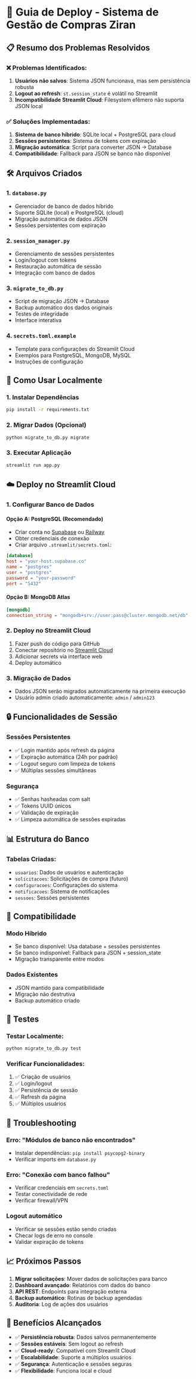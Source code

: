 # 🚀 Guia de Deploy - Sistema de Gestão de Compras Ziran

## 📋 Resumo dos Problemas Resolvidos

### ❌ **Problemas Identificados:**
1. **Usuários não salvos**: Sistema JSON funcionava, mas sem persistência robusta
2. **Logout ao refresh**: `st.session_state` é volátil no Streamlit
3. **Incompatibilidade Streamlit Cloud**: Filesystem efêmero não suporta JSON local

### ✅ **Soluções Implementadas:**
1. **Sistema de banco híbrido**: SQLite local + PostgreSQL para cloud
2. **Sessões persistentes**: Sistema de tokens com expiração
3. **Migração automática**: Script para converter JSON → Database
4. **Compatibilidade**: Fallback para JSON se banco não disponível

## 🛠️ Arquivos Criados

### **1. `database.py`**
- Gerenciador de banco de dados híbrido
- Suporte SQLite (local) e PostgreSQL (cloud)
- Migração automática de dados JSON
- Sessões persistentes com expiração

### **2. `session_manager.py`**
- Gerenciamento de sessões persistentes
- Login/logout com tokens
- Restauração automática de sessão
- Integração com banco de dados

### **3. `migrate_to_db.py`**
- Script de migração JSON → Database
- Backup automático dos dados originais
- Testes de integridade
- Interface interativa

### **4. `secrets.toml.example`**
- Template para configurações do Streamlit Cloud
- Exemplos para PostgreSQL, MongoDB, MySQL
- Instruções de configuração

## 🔧 Como Usar Localmente

### **1. Instalar Dependências**
```bash
pip install -r requirements.txt
```

### **2. Migrar Dados (Opcional)**
```bash
python migrate_to_db.py migrate
```

### **3. Executar Aplicação**
```bash
streamlit run app.py
```

## ☁️ Deploy no Streamlit Cloud

### **1. Configurar Banco de Dados**

#### **Opção A: PostgreSQL (Recomendado)**
- Criar conta no [Supabase](https://supabase.com) ou [Railway](https://railway.app)
- Obter credenciais de conexão
- Criar arquivo `.streamlit/secrets.toml`:

```toml
[database]
host = "your-host.supabase.co"
name = "postgres"
user = "postgres"
password = "your-password"
port = "5432"
```

#### **Opção B: MongoDB Atlas**
```toml
[mongodb]
connection_string = "mongodb+srv://user:pass@cluster.mongodb.net/db"
```

### **2. Deploy no Streamlit Cloud**
1. Fazer push do código para GitHub
2. Conectar repositório no [Streamlit Cloud](https://share.streamlit.io)
3. Adicionar secrets via interface web
4. Deploy automático

### **3. Migração de Dados**
- Dados JSON serão migrados automaticamente na primeira execução
- Usuário admin criado automaticamente: `admin` / `admin123`

## 🔒 Funcionalidades de Sessão

### **Sessões Persistentes**
- ✅ Login mantido após refresh da página
- ✅ Expiração automática (24h por padrão)
- ✅ Logout seguro com limpeza de tokens
- ✅ Múltiplas sessões simultâneas

### **Segurança**
- ✅ Senhas hasheadas com salt
- ✅ Tokens UUID únicos
- ✅ Validação de expiração
- ✅ Limpeza automática de sessões expiradas

## 📊 Estrutura do Banco

### **Tabelas Criadas:**
- `usuarios`: Dados de usuários e autenticação
- `solicitacoes`: Solicitações de compra (futuro)
- `configuracoes`: Configurações do sistema
- `notificacoes`: Sistema de notificações
- `sessoes`: Sessões persistentes

## 🔄 Compatibilidade

### **Modo Híbrido**
- Se banco disponível: Usa database + sessões persistentes
- Se banco indisponível: Fallback para JSON + session_state
- Migração transparente entre modos

### **Dados Existentes**
- JSON mantido para compatibilidade
- Migração não destrutiva
- Backup automático criado

## 🧪 Testes

### **Testar Localmente:**
```bash
python migrate_to_db.py test
```

### **Verificar Funcionalidades:**
1. ✅ Criação de usuários
2. ✅ Login/logout
3. ✅ Persistência de sessão
4. ✅ Refresh da página
5. ✅ Múltiplos usuários

## 🚨 Troubleshooting

### **Erro: "Módulos de banco não encontrados"**
- Instalar dependências: `pip install psycopg2-binary`
- Verificar imports em `database.py`

### **Erro: "Conexão com banco falhou"**
- Verificar credenciais em `secrets.toml`
- Testar conectividade de rede
- Verificar firewall/VPN

### **Logout automático**
- Verificar se sessões estão sendo criadas
- Checar logs de erro no console
- Validar expiração de tokens

## 📈 Próximos Passos

1. **Migrar solicitações**: Mover dados de solicitações para banco
2. **Dashboard avançado**: Relatórios com dados do banco
3. **API REST**: Endpoints para integração externa
4. **Backup automático**: Rotinas de backup agendadas
5. **Auditoria**: Log de ações dos usuários

## 🎯 Benefícios Alcançados

- ✅ **Persistência robusta**: Dados salvos permanentemente
- ✅ **Sessões estáveis**: Sem logout ao refresh
- ✅ **Cloud-ready**: Compatível com Streamlit Cloud
- ✅ **Escalabilidade**: Suporte a múltiplos usuários
- ✅ **Segurança**: Autenticação e sessões seguras
- ✅ **Flexibilidade**: Funciona local e cloud
